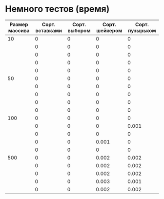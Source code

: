 # Немного тестов (время) 
| Размер массива | Сорт. вставками    | Сорт. выбором    | Сорт. шейкером    | Сорт. пузырьком    |
|----------------|--------------------|------------------|-------------------|--------------------| 
| 10             | 0                  | 0                | 0                 | 0                  |
|                | 0                  | 0                | 0                 | 0                  |
|                | 0                  | 0                | 0                 | 0                  |
|                | 0                  | 0                | 0                 | 0                  |
|                | 0                  | 0                | 0                 | 0                  |
| 50             | 0                  | 0                | 0                 | 0                  |
|                | 0                  | 0                | 0                 | 0                  |
|                | 0                  | 0                | 0                 | 0                  |
|                | 0                  | 0                | 0                 | 0                  |
|                | 0                  | 0                | 0                 | 0                  |
| 100            | 0                  | 0                | 0                 | 0                  |
|                | 0                  | 0                | 0                 | 0.001              |
|                | 0                  | 0                | 0                 | 0                  |
|                | 0                  | 0                | 0.001             | 0                  |
|                | 0                  | 0                | 0                 | 0                  |
| 500            | 0                  | 0                | 0.002             | 0.002              |
|                | 0                  | 0                | 0.002             | 0.002              |
|                | 0                  | 0                | 0.002             | 0.002              |
|                | 0                  | 0                | 0.003             | 0.001              |
|                | 0                  | 0                | 0.002             | 0.002              |
